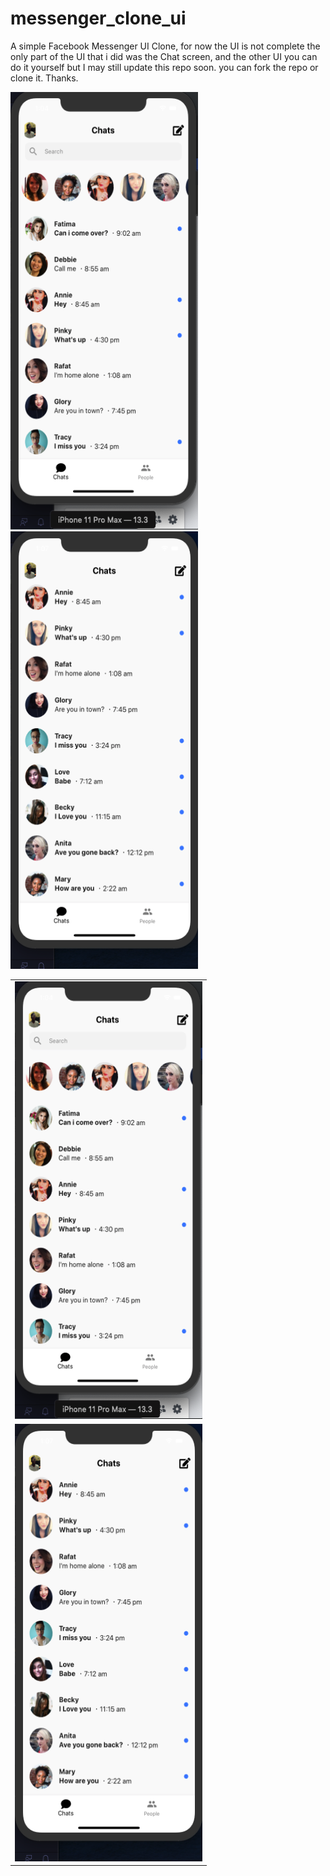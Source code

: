 # messenger_clone_ui

A simple Facebook Messenger UI Clone, for now the UI is not complete the only part of the UI that i did was the Chat screen, and the other UI you can do it yourself but I may still update this repo soon. you can fork the repo or clone it. Thanks.

<img src='https://github.com/quiet-programmer/facebook_messenger_ui/blob/master/ss/part1.png' width='300' height='700'>
<img src='https://github.com/quiet-programmer/facebook_messenger_ui/blob/master/ss/part2.png' width='300' height='700'>

<table>
  <tbody>
    <tr>
      <td><img src='https://github.com/quiet-programmer/facebook_messenger_ui/blob/master/ss/part1.png' width='300' height='700'></td>
     </tr>
    <tr>
      <td><img src='https://github.com/quiet-programmer/facebook_messenger_ui/blob/master/ss/part2.png' width='300' height='700'></td>
     </tr>
  </tbody>
</table>
